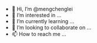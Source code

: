 - 👋 Hi, I’m @mengchenglei
- 👀 I’m interested in ...
- 🌱 I’m currently learning ...
- 💞️ I’m looking to collaborate on ...
- 📫 How to reach me ...

<!---
mengchenglei/mengchenglei is a ✨ special ✨ repository because its `README.md` (this file) appears on your GitHub profile.
You can click the Preview link to take a look at your changes.
--->
